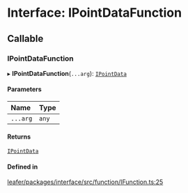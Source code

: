 # Interface: IPointDataFunction

## Callable

### IPointDataFunction

▸ **IPointDataFunction**(`...arg`): [`IPointData`](IPointData.md)

#### Parameters

| Name | Type |
| :------ | :------ |
| `...arg` | `any` |

#### Returns

[`IPointData`](IPointData.md)

#### Defined in

[leafer/packages/interface/src/function/IFunction.ts:25](https://github.com/leaferjs/leafer/blob/a165a56/packages/interface/src/function/IFunction.ts#L25)
